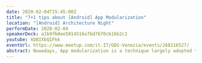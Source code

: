 ```yaml
---
date: 2020-02-04T15:45:00Z
title: "7+1 tips about [Android] App Modularization"
location: "[Android] Architecture Night"
performDate: 2020-02-04
speakerDeck: a1b9fb0ee5014516a7bd7670c616b2c1
youtube: XbBIXbQIFkk
eventUrl: https://www.meetup.com/it-IT/GDG-Venezia/events/268216527/
abstract: Nowadays, App modularization is a technique largely adopted that gives lots of advantages. But how to approach it?<br>This talk will not focus on the pro and cons of modularization but instead on the approach and the process to achieve it. In particular, I want to share the approach that I followed to modularize an existing application and a new one. I want also to share the failures and all the struggles that came in my head while approaching the process.
---
```


